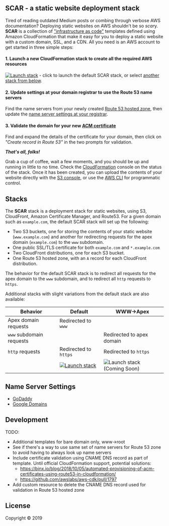 SCAR - a static website deployment stack
----------------------------------------

Tired of reading outdated Medium posts or combing through verbose AWS
documentation? Deploying static websites on AWS shouldn't be so *scar*y.
**SCAR** is a collection of ["infrastructure as code"](https://en.wikipedia.org/wiki/Infrastructure_as_code)
templates defined using Amazon CloudFormation that make it easy for you to
deploy a static website with a custom domain, SSL, and a CDN. All you need is an
AWS account to get started in three simple steps:

#### 1. Launch a new CloudFormation stack to create all the required AWS resources

[![Launch stack](https://s3.amazonaws.com/cloudformation-examples/cloudformation-launch-stack.png)](https://console.aws.amazon.com/cloudformation/home?region=us-east-1#/stacks/new?stackName=SCAR&templateURL=https://s3.amazonaws.com/cloudkj/scar_base_template.json) - click to launch the default SCAR stack, or select [another stack from below](#stacks).

#### 2. Update settings at your domain registrar to use the Route 53 name servers

Find the name servers from your newly created [Route 53 hosted zone](https://console.aws.amazon.com/route53/home?#hosted-zones:),
then update the [name server settings at your registrar](#name-server-settings).

#### 3. Validate the domain for your new [ACM certificate](https://console.aws.amazon.com/acm/home)

Find and expand the details of the certificate for your domain, then click on
*"Create record in Route 53"* in the two prompts for validation.

**_That's all, folks!_**

Grab a cup of coffee, wait a few moments, and you should be up and running in
little to no time. Check the [CloudFormation](https://console.aws.amazon.com/cloudformation/home)
console on the status of the stack. Once it has been created, you can upload
the contents of your website directly with the [S3 console](https://s3.console.aws.amazon.com/s3/home),
or use the [AWS CLI](https://aws.amazon.com/cli/) for programmatic control.

## Stacks

The **SCAR** stack is a deployment stack for static websites, using S3,
CloudFront, Amazon Certificate Manager, and Route53. For a given domain such as
`example.com`, the default SCAR stack will set up the following:

* Two S3 buckets, one for storing the contents of your static website
  (`www.example.com`) and another for redirecting requests for the apex domain
  (`example.com`) to the `www` subdomain.
* One public SSL/TLS certificate for both `example.com` and `*.example.com`
* Two CloudFront distributions, one for each S3 bucket.
* One Route 53 hosted zone, with an `A` record for each CloudFront distribution.

The behavior for the default SCAR stack is to redirect all requests for the apex
domain to the `www` subdomain, and to redirect all `http` requests to `https`.

Additional stacks with slight variations from the default stack are also
available:

| Behavior | Default | WWW->Apex |
|-------|---------|-----------|
| Apex domain requests | Redirected to `www` | |
| `www` subdomain requests | | Redirected to apex domain |
| `http` requests | Redirected to `https` | Redirected to `https` |
| | [![Launch stack](https://s3.amazonaws.com/cloudformation-examples/cloudformation-launch-stack.png)](https://console.aws.amazon.com/cloudformation/home?region=us-east-1#/stacks/new?stackName=SCAR&templateURL=https://s3.amazonaws.com/cloudkj/scar_base_template.json) | ![Launch stack](https://s3.amazonaws.com/cloudformation-examples/cloudformation-launch-stack.png) (Coming Soon) |

## Name Server Settings

* [GoDaddy](https://www.godaddy.com/help/change-nameservers-for-my-domains-664)
* [Google Domains](https://support.google.com/domains/answer/3290309?hl=en)

## Development

TODO:

* Additional templates for bare domain only, www->root
* See if there's a way to use same set of name servers for Route 53 zone to avoid
  having to always look up name servers
* Include certificate validation using CNAME DNS record as part of template.
  Until official CloudFormation support, potential solutions:
  * https://binx.io/blog/2018/10/05/automated-provisioning-of-acm-certificates-using-route53-in-cloudformation/
  * https://github.com/awslabs/aws-cdk/pull/1797
* Add custom resource to delete the CNAME DNS record used for validation in
  Route 53 hosted zone

## License

Copyright © 2019
